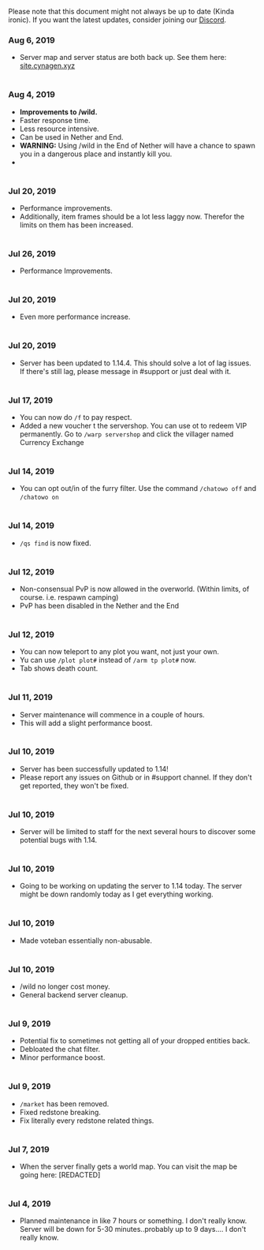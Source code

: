 Please note that this document might not always be up to date (Kinda ironic). If you want the latest updates, consider joining our [Discord](https://discordapp.com/invite/B5JW7qp).


### Aug 6, 2019
- Server map and server status are both back up. See them here: [site.cynagen.xyz](site.cynagen.xyz)<br><br>

### Aug 4, 2019
- **Improvements to /wild.**
- Faster response time.
- Less resource intensive.
- Can be used in Nether and End.
- **WARNING:** Using /wild in the End of Nether will have a chance to spawn you in a dangerous place and instantly kill you.
- <br><br>

### Jul 20, 2019
- Performance improvements.
- Additionally, item frames should be a lot less laggy now. Therefor the limits on them has been increased.<br><br>

### Jul 26, 2019
- Performance Improvements.<br><br>

### Jul 20, 2019
- Even more performance increase. <br><br>

### Jul 20, 2019
- Server has been updated to 1.14.4. This should solve a lot of lag issues. If there's still lag, please message in #support or just deal with it. <br><br>

### Jul 17, 2019
- You can now do `/f` to pay respect.
- Added a new voucher t the servershop. You can use ot to redeem VIP permanently. Go to `/warp servershop` and click the villager named Currency Exchange<br><br>

### Jul 14, 2019
- You can opt out/in of the furry filter. Use the command `/chatowo off` and `/chatowo on` <br><br>

### Jul 14, 2019
- `/qs find` is now fixed. <br><br>

### Jul 12, 2019
- Non-consensual PvP is now allowed in the overworld. (Within limits, of course. i.e. respawn camping)
- PvP has been disabled in the Nether and the End<br><br>

### Jul 12, 2019
- You can now teleport to any plot you want, not just your own.
- Yu can use `/plot plot#` instead of `/arm tp plot#` now.
- Tab shows death count.<br><br>

### Jul 11, 2019
- Server maintenance will commence in a couple of hours.
- This will add a slight performance boost.<br><br>

### Jul 10, 2019
- Server has been successfully updated to 1.14!
- Please report any issues on Github or in #support channel. If they don't get reported, they won't be fixed.<br><br>

### Jul 10, 2019
- Server will be limited to staff for the next several hours to discover some potential bugs with 1.14. <br><br>

### Jul 10, 2019
- Going to be working on updating the server to 1.14 today. The server might be down randomly today as I get everything working.<br><br>

### Jul 10, 2019
- Made voteban essentially non-abusable. <br><br>

### Jul 10, 2019
- /wild no longer cost money.
- General backend server cleanup.<br><br>

### Jul 9, 2019
- Potential fix to sometimes not getting all of your dropped entities back.
- Debloated the chat filter.
- Minor performance boost.<br><br>

### Jul 9, 2019
- `/market` has been removed.
- Fixed redstone breaking.
- Fix literally every redstone related things.<br><br>

### Jul 7, 2019
- When the server finally gets a world map. You can visit the map be going here: [REDACTED] <br><br>

### Jul 4, 2019
- Planned maintenance in like 7 hours or something. I don't really know. Server will be down for 5-30 minutes..probably up to 9 days.... I don't really know. <br><br>
